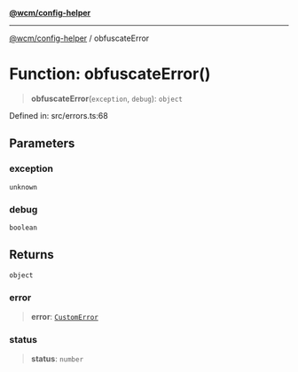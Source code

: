 [**@wcm/config-helper**](../README.md)

***

[@wcm/config-helper](../globals.md) / obfuscateError

# Function: obfuscateError()

> **obfuscateError**(`exception`, `debug`): `object`

Defined in: src/errors.ts:68

## Parameters

### exception

`unknown`

### debug

`boolean`

## Returns

`object`

### error

> **error**: [`CustomError`](../classes/CustomError.md)

### status

> **status**: `number`
